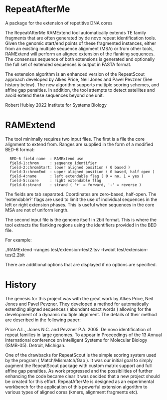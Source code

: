 # RepeatAfterMe

A package for the extension of repetitive DNA cores

The RepeatAfterMe RAMExtend tool automatically extends TE family
fragments that are often generated by de novo repeat identification
tools. Given the genomic start/end points of these fragmented instances,
either from an existing multiple sequence alignment (MSA) or from
other tools, RAMExtend will perform an aligned extension of the
flanking sequences. The consensus sequence of both extensions is
generated and optionally the full set of extended sequences is
output in FASTA format.

The extension algorithm is an enhanced version of the RepeatScout 
approach developed by Alkes Price, Neil Jones and Pavel Pevzner 
(See history below).  The new algorithm supports multiple scoring
schemes, and affine gap penalties.  In addition, the tool attempts
to detect satellites and avoid extend these sequences beyond one unit.  

Robert Hubley 2022
Institute for Systems Biology


RAMExtend
=========

The tool minimally requires two input files.  The first is a file
the core alignment to extend from.  Ranges are supplied in the form 
of a modified BED-6 format:

      BED-6 field name  : RAMExtend use
      field-1:chrom     : sequence identifier
      field-2:chromStart: lower aligned position ( 0 based )
      field-3:chromEnd  : upper aligned position ( 0 based, half open )
      field-4:name      : left extendable flag ( 0 = no, 1 = yes )
      field-5:score     : right extendable flag 
      field-6:strand    : strand ( '+' = forward, '-' = reverse )

The fields are tab separated. Coordinates are zero-based, half-open. 
The 'extendable?' flags are used to limit the use of individual sequences
in the left or right extension phases.  This is useful when sequences
in the core MSA are not of uniform length.

The second input file is the genome itself in 2bit format.  This is where
the tool extracts the flanking regions using the identifiers provided
in the BED file.

For example:

  ./RAMExtend -ranges test/extension-test2.tsv -twobit test/extension-test2.2bit

There are additional options that are displayed if no options are specified.


History
=======
The genesis for this project was with the great work by Alkes Price,
Neil Jones and Pavel Pevzner.  They developed a method for automatically
extending aligned sequences ( abundant exact words ) allowing for 
the development of a dynamic multiple alignment.  The details of their
method are described in the following paper:

Price A.L., Jones N.C. and Pevzner P.A. 2005.  De novo identification of 
repeat families in large genomes.  To appear in Proceedings of the
13 Annual International conference on Intelligent Systems for
Molecular Biology (ISMB-05).  Detroit, Michigan.

One of the drawbacks for RepeatScout is the simple scoring system used
by the program ( Match/Mismatch/Gap ).  It was our initial goal to 
simply augment the RepeatScout package with custom matrix support and
full affine gap penalties.  As work progressed and the possibilities
of further enhancing the code became clear it was decided that a new
project should be created for this effort. RepeatAfterMe is designed
as an experimental workbench for the application of this powerful 
extension algorithm to various types of aligned cores (kmers, alignment
fragments etc).

